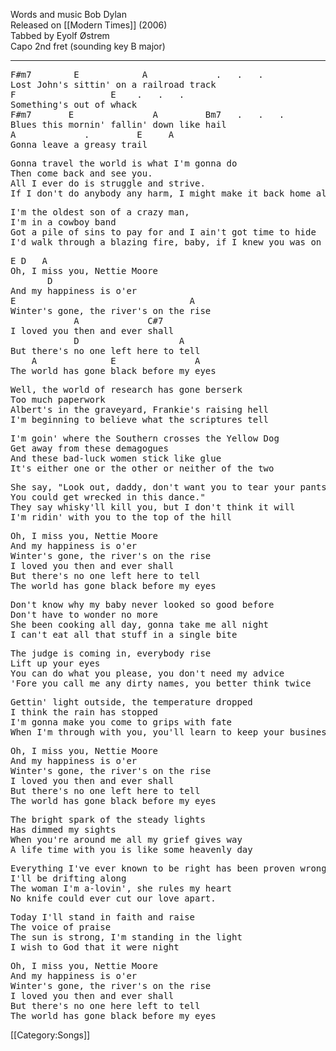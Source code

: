 Words and music Bob Dylan<br>
Released on [[Modern Times]] (2006)<br>
Tabbed by Eyolf Østrem<br>
Capo 2nd fret (sounding key B major)

----
<pre class="verse">
F#m7        E            A             .   .   .
Lost John's sittin' on a railroad track
F                  E    .   .   .
Something's out of whack
F#m7       E               A         Bm7   .   .   .
Blues this mornin' fallin' down like hail
A             .         E     A
Gonna leave a greasy trail</pre>

<pre class="verse">Gonna travel the world is what I'm gonna do
Then come back and see you.
All I ever do is struggle and strive.
If I don't do anybody any harm, I might make it back home alive.</pre>

<pre class="verse">I'm the oldest son of a crazy man,
I'm in a cowboy band
Got a pile of sins to pay for and I ain't got time to hide
I'd walk through a blazing fire, baby, if I knew you was on the other side</pre>

<pre class="refrain">
E D   A
Oh, I miss you, Nettie Moore
       D
And my happiness is o'er
E                                 A
Winter's gone, the river's on the rise
            A             C#7 
I loved you then and ever shall
            D                   A
But there's no one left here to tell
    A              E               A
The world has gone black before my eyes</pre>

<pre class="verse">Well, the world of research has gone berserk
Too much paperwork
Albert's in the graveyard, Frankie's raising hell
I'm beginning to believe what the scriptures tell</pre>

<pre class="verse">I'm goin' where the Southern crosses the Yellow Dog
Get away from these demagogues
And these bad-luck women stick like glue
It's either one or the other or neither of the two</pre>

<pre class="verse">She say, "Look out, daddy, don't want you to tear your pants
You could get wrecked in this dance."
They say whisky'll kill you, but I don't think it will
I'm ridin' with you to the top of the hill</pre>

<pre class="refrain">Oh, I miss you, Nettie Moore
And my happiness is o'er
Winter's gone, the river's on the rise
I loved you then and ever shall
But there's no one left here to tell
The world has gone black before my eyes</pre>

<pre class="verse">Don't know why my baby never looked so good before
Don't have to wonder no more
She been cooking all day, gonna take me all night
I can't eat all that stuff in a single bite</pre>

<pre class="verse">The judge is coming in, everybody rise
Lift up your eyes
You can do what you please, you don't need my advice
'Fore you call me any dirty names, you better think twice</pre>

<pre class="verse">Gettin' light outside, the temperature dropped
I think the rain has stopped
I'm gonna make you come to grips with fate
When I'm through with you, you'll learn to keep your business straight</pre>

<pre class="refrain">
Oh, I miss you, Nettie Moore
And my happiness is o'er
Winter's gone, the river's on the rise
I loved you then and ever shall
But there's no one left here to tell
The world has gone black before my eyes
</pre>

<pre class="verse">The bright spark of the steady lights
Has dimmed my sights
When you're around me all my grief gives way
A life time with you is like some heavenly day</pre>

<pre class="verse">Everything I've ever known to be right has been proven wrong
I'll be drifting along
The woman I'm a-lovin', she rules my heart
No knife could ever cut our love apart.</pre>

<pre class="verse">Today I'll stand in faith and raise
The voice of praise
The sun is strong, I'm standing in the light
I wish to God that it were night</pre>

<pre class="refrain">
Oh, I miss you, Nettie Moore
And my happiness is o'er
Winter's gone, the river's on the rise
I loved you then and ever shall
But there's no one here left to tell
The world has gone black before my eyes</pre>

[[Category:Songs]]